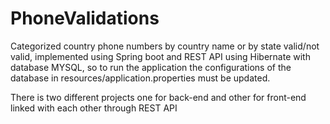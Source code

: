 # PhoneValidations
Categorized country phone numbers by country name or by state valid/not valid,
implemented using Spring boot and REST API 
using Hibernate with database MYSQL, so to run the application the configurations of the database in resources/application.properties must 
be updated.

There is two different projects one for back-end and other for front-end linked with each other through REST API




